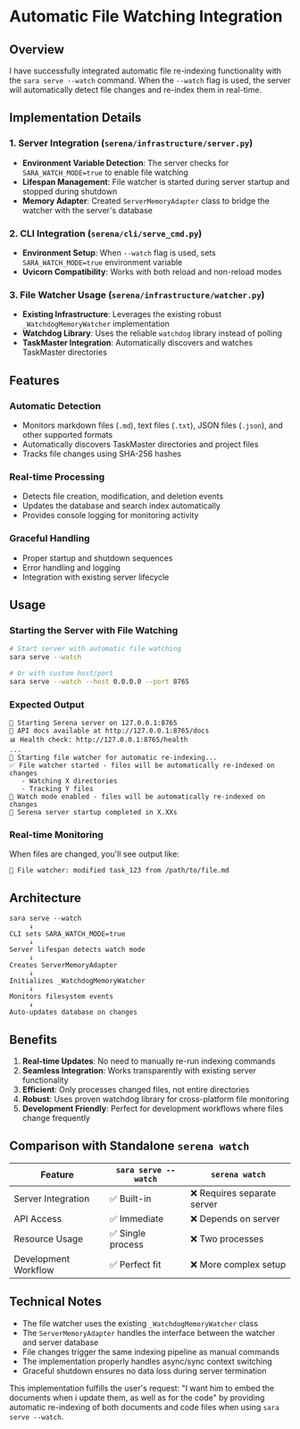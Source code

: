 # Automatic File Watching Integration

## Overview

I have successfully integrated automatic file re-indexing functionality with the `sara serve --watch` command. When the `--watch` flag is used, the server will automatically detect file changes and re-index them in real-time.

## Implementation Details

### 1. Server Integration (`serena/infrastructure/server.py`)

- **Environment Variable Detection**: The server checks for `SARA_WATCH_MODE=true` to enable file watching
- **Lifespan Management**: File watcher is started during server startup and stopped during shutdown
- **Memory Adapter**: Created `ServerMemoryAdapter` class to bridge the watcher with the server's database

### 2. CLI Integration (`serena/cli/serve_cmd.py`)

- **Environment Setup**: When `--watch` flag is used, sets `SARA_WATCH_MODE=true` environment variable
- **Uvicorn Compatibility**: Works with both reload and non-reload modes

### 3. File Watcher Usage (`serena/infrastructure/watcher.py`)

- **Existing Infrastructure**: Leverages the existing robust `_WatchdogMemoryWatcher` implementation
- **Watchdog Library**: Uses the reliable `watchdog` library instead of polling
- **TaskMaster Integration**: Automatically discovers and watches TaskMaster directories

## Features

### Automatic Detection
- Monitors markdown files (`.md`), text files (`.txt`), JSON files (`.json`), and other supported formats
- Automatically discovers TaskMaster directories and project files
- Tracks file changes using SHA-256 hashes

### Real-time Processing
- Detects file creation, modification, and deletion events
- Updates the database and search index automatically
- Provides console logging for monitoring activity

### Graceful Handling
- Proper startup and shutdown sequences
- Error handling and logging
- Integration with existing server lifecycle

## Usage

### Starting the Server with File Watching

```bash
# Start server with automatic file watching
sara serve --watch

# Or with custom host/port
sara serve --watch --host 0.0.0.0 --port 8765
```

### Expected Output

```
🚀 Starting Serena server on 127.0.0.1:8765
📖 API docs available at http://127.0.0.1:8765/docs
📊 Health check: http://127.0.0.1:8765/health
...
👀 Starting file watcher for automatic re-indexing...
✅ File watcher started - files will be automatically re-indexed on changes
   - Watching X directories
   - Tracking Y files
👀 Watch mode enabled - files will be automatically re-indexed on changes
🎉 Serena server startup completed in X.XXs
```

### Real-time Monitoring

When files are changed, you'll see output like:
```
🔄 File watcher: modified task_123 from /path/to/file.md
```

## Architecture

```
sara serve --watch
     ↓
CLI sets SARA_WATCH_MODE=true
     ↓
Server lifespan detects watch mode
     ↓
Creates ServerMemoryAdapter
     ↓
Initializes _WatchdogMemoryWatcher
     ↓
Monitors filesystem events
     ↓
Auto-updates database on changes
```

## Benefits

1. **Real-time Updates**: No need to manually re-run indexing commands
2. **Seamless Integration**: Works transparently with existing server functionality
3. **Efficient**: Only processes changed files, not entire directories
4. **Robust**: Uses proven watchdog library for cross-platform file monitoring
5. **Development Friendly**: Perfect for development workflows where files change frequently

## Comparison with Standalone `serena watch`

| Feature | `sara serve --watch` | `serena watch` |
|---------|----------------------|----------------|
| Server Integration | ✅ Built-in | ❌ Requires separate server |
| API Access | ✅ Immediate | ❌ Depends on server |
| Resource Usage | ✅ Single process | ❌ Two processes |
| Development Workflow | ✅ Perfect fit | ❌ More complex setup |

## Technical Notes

- The file watcher uses the existing `_WatchdogMemoryWatcher` class
- The `ServerMemoryAdapter` handles the interface between the watcher and server database
- File changes trigger the same indexing pipeline as manual commands
- The implementation properly handles async/sync context switching
- Graceful shutdown ensures no data loss during server termination

This implementation fulfills the user's request: "I want him to embed the documents when i update them, as well as for the code" by providing automatic re-indexing of both documents and code files when using `sara serve --watch`.